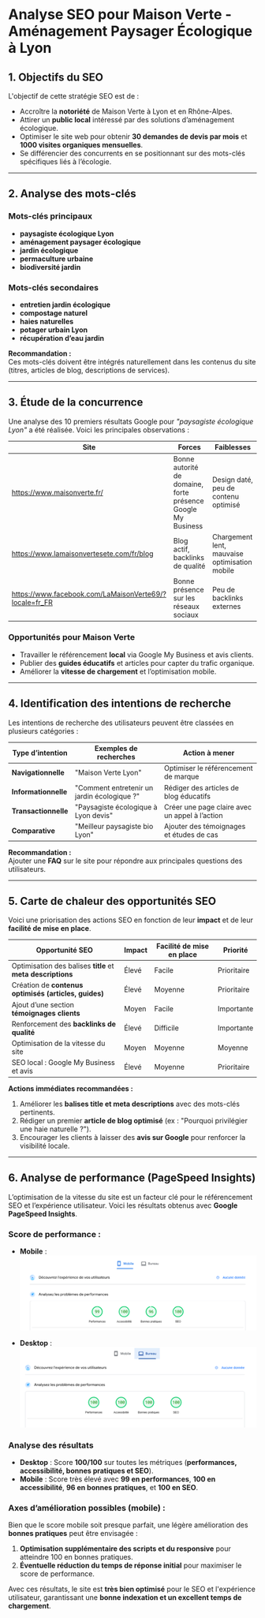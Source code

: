 # **Analyse SEO pour Maison Verte - Aménagement Paysager Écologique à Lyon**

## **1. Objectifs du SEO**
L'objectif de cette stratégie SEO est de :
- Accroître la **notoriété** de Maison Verte à Lyon et en Rhône-Alpes.
- Attirer un **public local** intéressé par des solutions d’aménagement écologique.
- Optimiser le site web pour obtenir **30 demandes de devis par mois** et **1000 visites organiques mensuelles**.
- Se différencier des concurrents en se positionnant sur des mots-clés spécifiques liés à l’écologie.

---

## **2. Analyse des mots-clés**
### **Mots-clés principaux**
- **paysagiste écologique Lyon**
- **aménagement paysager écologique**
- **jardin écologique**
- **permaculture urbaine**
- **biodiversité jardin**

### **Mots-clés secondaires**
- **entretien jardin écologique**
- **compostage naturel**
- **haies naturelles**
- **potager urbain Lyon**
- **récupération d’eau jardin**

**Recommandation :**  
Ces mots-clés doivent être intégrés naturellement dans les contenus du site (titres, articles de blog, descriptions de services).

---

## **3. Étude de la concurrence**
Une analyse des 10 premiers résultats Google pour *"paysagiste écologique Lyon"* a été réalisée. Voici les principales observations :

| **Site** | **Forces** | **Faiblesses** |
|---|---|---|
| https://www.maisonverte.fr/ | Bonne autorité de domaine, forte présence Google My Business | Design daté, peu de contenu optimisé |
| https://www.lamaisonvertesete.com/fr/blog | Blog actif, backlinks de qualité | Chargement lent, mauvaise optimisation mobile |
| https://www.facebook.com/LaMaisonVerte69/?locale=fr_FR | Bonne présence sur les réseaux sociaux | Peu de backlinks externes |

### **Opportunités pour Maison Verte**
- Travailler le référencement **local** via Google My Business et avis clients.  
- Publier des **guides éducatifs** et articles pour capter du trafic organique.  
- Améliorer la **vitesse de chargement** et l’optimisation mobile.  

---

## **4. Identification des intentions de recherche**
Les intentions de recherche des utilisateurs peuvent être classées en plusieurs catégories :

| **Type d’intention** | **Exemples de recherches** | **Action à mener** |
|---|---|---|
| **Navigationnelle** | "Maison Verte Lyon" | Optimiser le référencement de marque |
| **Informationnelle** | "Comment entretenir un jardin écologique ?" | Rédiger des articles de blog éducatifs |
| **Transactionnelle** | "Paysagiste écologique à Lyon devis" | Créer une page claire avec un appel à l’action |
| **Comparative** | "Meilleur paysagiste bio Lyon" | Ajouter des témoignages et études de cas |

**Recommandation :**  
Ajouter une **FAQ** sur le site pour répondre aux principales questions des utilisateurs.

---

## **5. Carte de chaleur des opportunités SEO**
Voici une priorisation des actions SEO en fonction de leur **impact** et de leur **facilité de mise en place**.

| **Opportunité SEO** | **Impact** | **Facilité de mise en place** | **Priorité** |
|---|---|---|---|
| Optimisation des balises **title** et **meta descriptions** | Élevé | Facile | Prioritaire |
| Création de **contenus optimisés (articles, guides)** | Élevé | Moyenne | Prioritaire |
| Ajout d’une section **témoignages clients** | Moyen | Facile | Importante |
| Renforcement des **backlinks de qualité** | Élevé | Difficile | Importante |
| Optimisation de la vitesse du site | Moyen | Moyenne | Moyenne |
| SEO local : Google My Business et avis | Élevé | Moyenne | Prioritaire |

**Actions immédiates recommandées :**
1. Améliorer les **balises title et meta descriptions** avec des mots-clés pertinents.
2. Rédiger un premier **article de blog optimisé** (ex : "Pourquoi privilégier une haie naturelle ?").
3. Encourager les clients à laisser des **avis sur Google** pour renforcer la visibilité locale.

---

## **6. Analyse de performance (PageSpeed Insights)**

L’optimisation de la vitesse du site est un facteur clé pour le référencement SEO et l’expérience utilisateur. Voici les résultats obtenus avec **Google PageSpeed Insights**.

### **Score de performance :**
- **Mobile** :
  ![Score mobile](image.png)
  
- **Desktop** :
  ![Score desktop](image-1.png)

### **Analyse des résultats**
- **Desktop** : Score **100/100** sur toutes les métriques (**performances, accessibilité, bonnes pratiques et SEO**).
- **Mobile** : Score très élevé avec **99 en performances**, **100 en accessibilité**, **96 en bonnes pratiques**, et **100 en SEO**.

### **Axes d’amélioration possibles (mobile) :**
Bien que le score mobile soit presque parfait, une légère amélioration des **bonnes pratiques** peut être envisagée :
1. **Optimisation supplémentaire des scripts et du responsive** pour atteindre 100 en bonnes pratiques.
2. **Éventuelle réduction du temps de réponse initial** pour maximiser le score de performance.

Avec ces résultats, le site est **très bien optimisé** pour le SEO et l'expérience utilisateur, garantissant une **bonne indexation et un excellent temps de chargement**.
